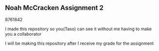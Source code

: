 ## Noah McCracken Assignment 2

8761842

I made this repository so you(Taso) can see it without me having to make you a collaborator

I will be making this repository after I receive my grade for the assignment
